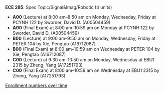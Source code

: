 **ECE 285**: Spec Topic/Signal&Imag/Robotic (4 units)

- **A00** (Lecture) at 8:00 am–8:50 am on Monday, Wednesday, Friday at PCYNH 122 by Sworder, David D. (A00504459)
- **A00** (Final Exam) at 8:00 am–10:59 am on Monday at PCYNH 122 by Sworder, David D. (A00504459)
- **B00** (Lecture) at 9:00 am–9:50 am on Monday, Wednesday, Friday at PETER 104 by Xie, Pengtao (A16712087)
- **B00** (Final Exam) at 8:00 am–10:59 am on Wednesday at PETER 104 by Xie, Pengtao (A16712087)
- **C00** (Lecture) at 9:30 am–10:50 am on Monday, Wednesday at EBU1 2315 by Zheng, Yang (A17251793)
- **C00** (Final Exam) at 8:00 am–10:59 am on Wednesday at EBU1 2315 by Zheng, Yang (A17251793)

[Enrollment numbers over time](./ECE285.tsv)
